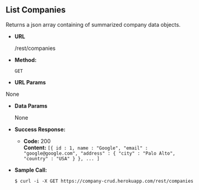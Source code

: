 **List Companies**
----
  Returns a json array containing of summarized company data objects.

* **URL**

  /rest/companies

* **Method:**

  `GET`
  
*  **URL Params**

  None

* **Data Params**

  None

* **Success Response:**

  * **Code:** 200 <br />
    **Content:** `[{ id : 1, name : "Google", "email" : "google@google.com", "address" : { "city" : "Palo Alto", "country" : "USA" } }, ... ]`
 
* **Sample Call:**

  ```$ curl -i -X GET https://company-crud.herokuapp.com/rest/companies```